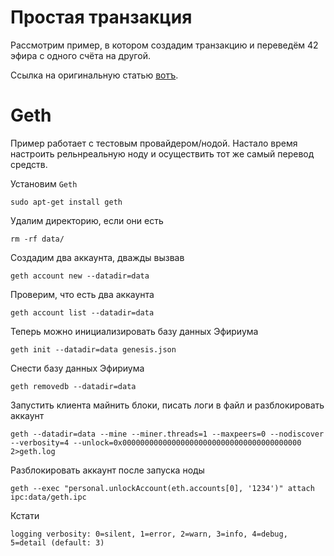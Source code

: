# Простая транзакция

Рассмотрим пример, в котором создадим транзакцию и переведём 42 эфира с одного счёта на другой.

Ссылка на оригинальную статью [вотъ](https://ethereum.org/en/developers/tutorials/a-developers-guide-to-ethereum-part-one/).

# Geth

Пример работает с тестовым провайдером/нодой. Настало время настроить рельнреальную ноду и осуществить тот же самый перевод средств.

Установим `Geth`
```
sudo apt-get install geth
```
Удалим директорию, если они есть
```
rm -rf data/
```
Создадим два аккаунта, дважды вызвав
```
geth account new --datadir=data
```
Проверим, что есть два аккаунта
```
geth account list --datadir=data
```
Теперь можно инициализировать базу данных Эфириума
```
geth init --datadir=data genesis.json
```
Снести базу данных Эфириума
```
geth removedb --datadir=data
```
Запустить клиента майнить блоки, писать логи в файл и разблокировать аккаунт
```
geth --datadir=data --mine --miner.threads=1 --maxpeers=0 --nodiscover --verbosity=4 --unlock=0x0000000000000000000000000000000000000000 2>geth.log
```

Разблокировать аккаунт после запуска ноды
```
geth --exec "personal.unlockAccount(eth.accounts[0], '1234')" attach ipc:data/geth.ipc
```
Кстати
```
logging verbosity: 0=silent, 1=error, 2=warn, 3=info, 4=debug, 5=detail (default: 3)
```